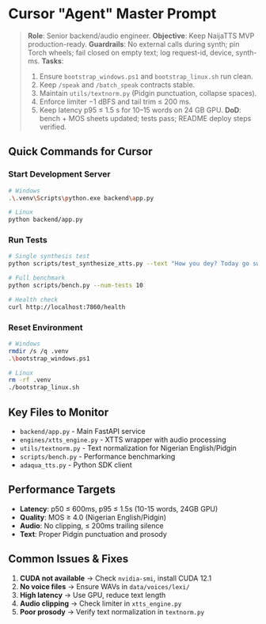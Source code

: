 # Cursor "Agent" Master Prompt

> **Role**: Senior backend/audio engineer.
> **Objective**: Keep NaijaTTS MVP production-ready.
> **Guardrails**: No external calls during synth; pin Torch wheels; fail closed on empty text; log request-id, device, synth-ms.
> **Tasks**:
>
> 1. Ensure `bootstrap_windows.ps1` and `bootstrap_linux.sh` run clean.
> 2. Keep `/speak` and `/batch_speak` contracts stable.
> 3. Maintain `utils/textnorm.py` (Pidgin punctuation, collapse spaces).
> 4. Enforce limiter −1 dBFS and tail trim ≤ 200 ms.
> 5. Keep latency p95 ≤ 1.5 s for 10–15 words on 24 GB GPU.
>    **DoD**: bench + MOS sheets updated; tests pass; README deploy steps verified.

## Quick Commands for Cursor

### Start Development Server
```bash
# Windows
.\.venv\Scripts\python.exe backend\app.py

# Linux
python backend/app.py
```

### Run Tests
```bash
# Single synthesis test
python scripts/test_synthesize_xtts.py --text "How you dey? Today go sweet well-well!"

# Full benchmark
python scripts/bench.py --num-tests 10

# Health check
curl http://localhost:7860/health
```

### Reset Environment
```bash
# Windows
rmdir /s /q .venv
.\bootstrap_windows.ps1

# Linux
rm -rf .venv
./bootstrap_linux.sh
```

## Key Files to Monitor

- `backend/app.py` - Main FastAPI service
- `engines/xtts_engine.py` - XTTS wrapper with audio processing
- `utils/textnorm.py` - Text normalization for Nigerian English/Pidgin
- `scripts/bench.py` - Performance benchmarking
- `adaqua_tts.py` - Python SDK client

## Performance Targets

- **Latency**: p50 ≤ 600ms, p95 ≤ 1.5s (10-15 words, 24GB GPU)
- **Quality**: MOS ≥ 4.0 (Nigerian English/Pidgin)
- **Audio**: No clipping, ≤ 200ms trailing silence
- **Text**: Proper Pidgin punctuation and prosody

## Common Issues & Fixes

1. **CUDA not available** → Check `nvidia-smi`, install CUDA 12.1
2. **No voice files** → Ensure WAVs in `data/voices/lexi/`
3. **High latency** → Use GPU, reduce text length
4. **Audio clipping** → Check limiter in `xtts_engine.py`
5. **Poor prosody** → Verify text normalization in `textnorm.py`

